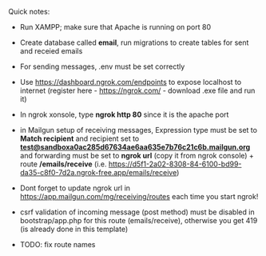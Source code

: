Quick notes:

- Run XAMPP; make sure that Apache is running on port 80
- Create database called **email**, run migrations to create tables for sent and receied emails
- For sending messages, .env must be set correctly
- Use https://dashboard.ngrok.com/endpoints to expose localhost to internet (register here - https://ngrok.com/ - download .exe file and run it)
- In ngrok xonsole, type **ngrok http 80** since it is the apache port
- in Mailgun setup of receiving messages, Expression type must be set to **Match recipient** and recipient set to **test@sandboxa0ac285d67634ae6aa635e7b76c21c6b.mailgun.org** and forwarding must be set to **ngrok url** (copy it from ngrok console) + route **/emails/receive** (i.e. https://d5f1-2a02-8308-84-6100-bd99-da35-c8f0-7d2a.ngrok-free.app/emails/receive)
- Dont forget to update ngrok url in https://app.mailgun.com/mg/receiving/routes each time you start ngrok!
- csrf validation of incoming message (post method) must be disabled in bootstrap/app.php for this route (emails/receive), otherwise you get 419 (is already done in this template)

- TODO: fix route names
